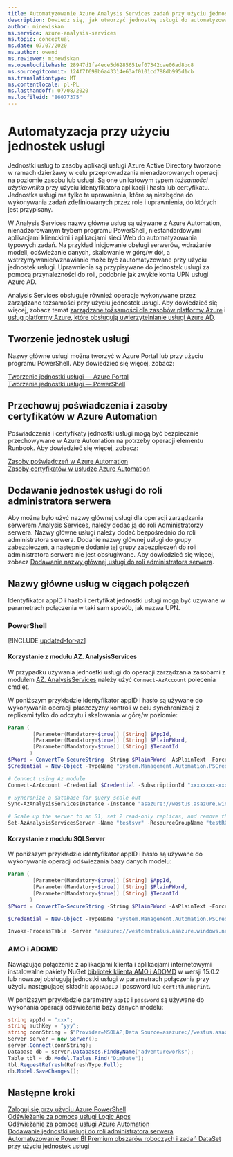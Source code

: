```yaml
---
title: Automatyzowanie Azure Analysis Services zadań przy użyciu jednostek usługi | Microsoft Docs
description: Dowiedz się, jak utworzyć jednostkę usługi do automatyzowania Azure Analysis Services zadań administracyjnych.
author: minewiskan
ms.service: azure-analysis-services
ms.topic: conceptual
ms.date: 07/07/2020
ms.author: owend
ms.reviewer: minewiskan
ms.openlocfilehash: 28947d1fa4ece5d6285651ef07342cae06ad8bc8
ms.sourcegitcommit: 124f7f699b6a43314e63af0101cd788db995d1cb
ms.translationtype: MT
ms.contentlocale: pl-PL
ms.lasthandoff: 07/08/2020
ms.locfileid: "86077375"
---
```

# <a name="automation-with-service-principals"></a>Automatyzacja przy użyciu jednostek usługi

Jednostki usług to zasoby aplikacji usługi Azure Active Directory tworzone w ramach dzierżawy w celu przeprowadzania nienadzorowanych operacji na poziomie zasobu lub usługi. Są one unikatowym typem *tożsamości użytkownika* przy użyciu identyfikatora aplikacji i hasła lub certyfikatu. Jednostka usługi ma tylko te uprawnienia, które są niezbędne do wykonywania zadań zdefiniowanych przez role i uprawnienia, do których jest przypisany. 

W Analysis Services nazwy główne usług są używane z Azure Automation, nienadzorowanym trybem programu PowerShell, niestandardowymi aplikacjami klienckimi i aplikacjami sieci Web do automatyzowania typowych zadań. Na przykład inicjowanie obsługi serwerów, wdrażanie modeli, odświeżanie danych, skalowanie w górę/w dół, a wstrzymywanie/wznawianie może być zautomatyzowane przy użyciu jednostek usługi. Uprawnienia są przypisywane do jednostek usługi za pomocą przynależności do roli, podobnie jak zwykłe konta UPN usługi Azure AD.

Analysis Services obsługuje również operacje wykonywane przez zarządzane tożsamości przy użyciu jednostek usługi. Aby dowiedzieć się więcej, zobacz temat [zarządzane tożsamości dla zasobów platformy Azure](../active-directory/managed-identities-azure-resources/overview.md) i [usług platformy Azure, które obsługują uwierzytelnianie usługi Azure AD](../active-directory/managed-identities-azure-resources/services-support-managed-identities.md#azure-analysis-services).    

## <a name="create-service-principals"></a>Tworzenie jednostek usługi
 
Nazwy główne usługi można tworzyć w Azure Portal lub przy użyciu programu PowerShell. Aby dowiedzieć się więcej, zobacz:

[Tworzenie jednostki usługi — Azure Portal](../active-directory/develop/howto-create-service-principal-portal.md)   
[Tworzenie jednostki usługi — PowerShell](../active-directory/develop/howto-authenticate-service-principal-powershell.md)

## <a name="store-credential-and-certificate-assets-in-azure-automation"></a>Przechowuj poświadczenia i zasoby certyfikatów w Azure Automation

Poświadczenia i certyfikaty jednostki usługi mogą być bezpiecznie przechowywane w Azure Automation na potrzeby operacji elementu Runbook. Aby dowiedzieć się więcej, zobacz:

[Zasoby poświadczeń w Azure Automation](../automation/automation-credentials.md)   
[Zasoby certyfikatów w usłudze Azure Automation](../automation/automation-certificates.md)

## <a name="add-service-principals-to-server-admin-role"></a>Dodawanie jednostek usługi do roli administratora serwera

Aby można było użyć nazwy głównej usługi dla operacji zarządzania serwerem Analysis Services, należy dodać ją do roli Administratorzy serwera. Nazwy główne usługi należy dodać bezpośrednio do roli administratora serwera. Dodanie nazwy głównej usługi do grupy zabezpieczeń, a następnie dodanie tej grupy zabezpieczeń do roli administratora serwera nie jest obsługiwane. Aby dowiedzieć się więcej, zobacz [Dodawanie nazwy głównej usługi do roli administratora serwera](analysis-services-addservprinc-admins.md).

## <a name="service-principals-in-connection-strings"></a>Nazwy główne usług w ciągach połączeń

Identyfikator appID i hasło i certyfikat jednostki usługi mogą być używane w parametrach połączenia w taki sam sposób, jak nazwa UPN.

### <a name="powershell"></a>PowerShell

[!INCLUDE [updated-for-az](../../includes/updated-for-az.md)]

#### <a name="using-azanalysisservices-module"></a><a name="azmodule"></a>Korzystanie z modułu AZ. AnalysisServices

W przypadku używania jednostki usługi do operacji zarządzania zasobami z modułem [AZ. AnalysisServices](/powershell/module/az.analysisservices) należy użyć `Connect-AzAccount` polecenia cmdlet. 

W poniższym przykładzie identyfikator appID i hasło są używane do wykonywania operacji płaszczyzny kontroli w celu synchronizacji z replikami tylko do odczytu i skalowania w górę/w poziomie:

```powershell
Param (
        [Parameter(Mandatory=$true)] [String] $AppId,
        [Parameter(Mandatory=$true)] [String] $PlainPWord,
        [Parameter(Mandatory=$true)] [String] $TenantId
       )
$PWord = ConvertTo-SecureString -String $PlainPWord -AsPlainText -Force
$Credential = New-Object -TypeName "System.Management.Automation.PSCredential" -ArgumentList $AppId, $PWord

# Connect using Az module
Connect-AzAccount -Credential $Credential -SubscriptionId "xxxxxxxx-xxxx-xxxx-xxxx-xxxxxxxxxxxxx"

# Syncronize a database for query scale out
Sync-AzAnalysisServicesInstance -Instance "asazure://westus.asazure.windows.net/testsvr" -Database "testdb"

# Scale up the server to an S1, set 2 read-only replicas, and remove the primary from the query pool. The new replicas will hydrate from the synchronized data.
Set-AzAnalysisServicesServer -Name "testsvr" -ResourceGroupName "testRG" -Sku "S1" -ReadonlyReplicaCount 2 -DefaultConnectionMode Readonly
```

#### <a name="using-sqlserver-module"></a>Korzystanie z modułu SQLServer

W poniższym przykładzie identyfikator appID i hasło są używane do wykonywania operacji odświeżania bazy danych modelu:

```powershell
Param (
        [Parameter(Mandatory=$true)] [String] $AppId,
        [Parameter(Mandatory=$true)] [String] $PlainPWord,
        [Parameter(Mandatory=$true)] [String] $TenantId
       )
$PWord = ConvertTo-SecureString -String $PlainPWord -AsPlainText -Force

$Credential = New-Object -TypeName "System.Management.Automation.PSCredential" -ArgumentList $AppId, $PWord

Invoke-ProcessTable -Server "asazure://westcentralus.asazure.windows.net/myserver" -TableName "MyTable" -Database "MyDb" -RefreshType "Full" -ServicePrincipal -ApplicationId $AppId -TenantId $TenantId -Credential $Credential
```

### <a name="amo-and-adomd"></a>AMO i ADOMD 

Nawiązując połączenie z aplikacjami klienta i aplikacjami internetowymi instalowalne pakiety NuGet [bibliotek klienta AMO i ADOMD](https://docs.microsoft.com/analysis-services/client-libraries?view=azure-analysis-services-current) w wersji 15.0.2 lub nowszej obsługują jednostki usługi w parametrach połączenia przy użyciu następującej składni: `app:AppID` i password lub `cert:thumbprint`. 

W poniższym przykładzie parametry `appID` i `password` są używane do wykonania operacji odświeżania bazy danych modelu:

```csharp
string appId = "xxx";
string authKey = "yyy";
string connString = $"Provider=MSOLAP;Data Source=asazure://westus.asazure.windows.net/<servername>;User ID=app:{appId};Password={authKey};";
Server server = new Server();
server.Connect(connString);
Database db = server.Databases.FindByName("adventureworks");
Table tbl = db.Model.Tables.Find("DimDate");
tbl.RequestRefresh(RefreshType.Full);
db.Model.SaveChanges();
```

## <a name="next-steps"></a>Następne kroki
[Zaloguj się przy użyciu Azure PowerShell](https://docs.microsoft.com/powershell/azure/authenticate-azureps)   
[Odświeżanie za pomocą usługi Logic Apps](analysis-services-refresh-logic-app.md)  
[Odświeżanie za pomocą usługi Azure Automation](analysis-services-refresh-azure-automation.md)  
[Dodawanie jednostki usługi do roli administratora serwera](analysis-services-addservprinc-admins.md)  
[Automatyzowanie Power BI Premium obszarów roboczych i zadań DataSet przy użyciu jednostek usługi](https://docs.microsoft.com/power-bi/admin/service-premium-service-principal) 
